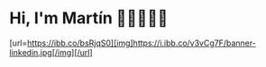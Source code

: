# Hi, I'm Martín 👋🏻👨🏻‍💻
[url=https://ibb.co/bsRjqS0][img]https://i.ibb.co/v3vCg7F/banner-linkedin.jpg[/img][/url]
